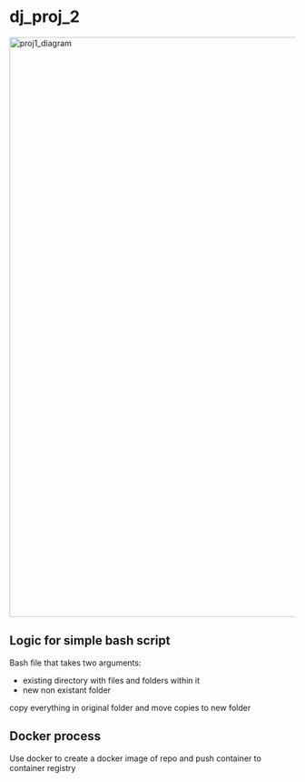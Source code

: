 # dj_proj_2

<img width="1019" alt="proj1_diagram" src="https://user-images.githubusercontent.com/112578130/190939981-39799b6c-6f89-4e2e-8677-2bd4bb3617fc.png">

## Logic for simple bash script

Bash file that takes two arguments:
- existing directory with files and folders within it
- new non existant folder

copy everything in original folder and move copies to new folder

## Docker process

Use docker to create a docker image of repo and push container to container registry
